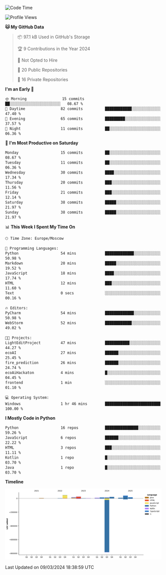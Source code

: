 <!--START_SECTION:waka-->
![Code Time](http://img.shields.io/badge/Code%20Time-212%20hrs%2034%20mins-blue)

![Profile Views](http://img.shields.io/badge/Profile%20Views-11-blue)

**🐱 My GitHub Data** 

> 📦 97.1 kB Used in GitHub's Storage 
 > 
> 🏆 9 Contributions in the Year 2024
 > 
> 🚫 Not Opted to Hire
 > 
> 📜 20 Public Repositories 
 > 
> 🔑 16 Private Repositories 
 > 
**I'm an Early 🐤** 

```text
🌞 Morning                15 commits          ██░░░░░░░░░░░░░░░░░░░░░░░   08.67 % 
🌆 Daytime                82 commits          ████████████░░░░░░░░░░░░░   47.40 % 
🌃 Evening                65 commits          █████████░░░░░░░░░░░░░░░░   37.57 % 
🌙 Night                  11 commits          ██░░░░░░░░░░░░░░░░░░░░░░░   06.36 % 
```
📅 **I'm Most Productive on Saturday** 

```text
Monday                   15 commits          ██░░░░░░░░░░░░░░░░░░░░░░░   08.67 % 
Tuesday                  11 commits          ██░░░░░░░░░░░░░░░░░░░░░░░   06.36 % 
Wednesday                30 commits          ████░░░░░░░░░░░░░░░░░░░░░   17.34 % 
Thursday                 20 commits          ███░░░░░░░░░░░░░░░░░░░░░░   11.56 % 
Friday                   21 commits          ███░░░░░░░░░░░░░░░░░░░░░░   12.14 % 
Saturday                 38 commits          █████░░░░░░░░░░░░░░░░░░░░   21.97 % 
Sunday                   38 commits          █████░░░░░░░░░░░░░░░░░░░░   21.97 % 
```


📊 **This Week I Spent My Time On** 

```text
🕑︎ Time Zone: Europe/Moscow

💬 Programming Languages: 
Python                   54 mins             █████████████░░░░░░░░░░░░   50.98 % 
Markdown                 20 mins             █████░░░░░░░░░░░░░░░░░░░░   19.52 % 
JavaScript               18 mins             ████░░░░░░░░░░░░░░░░░░░░░   17.74 % 
HTML                     12 mins             ███░░░░░░░░░░░░░░░░░░░░░░   11.60 % 
Text                     0 secs              ░░░░░░░░░░░░░░░░░░░░░░░░░   00.16 % 

🔥 Editors: 
PyCharm                  54 mins             █████████████░░░░░░░░░░░░   50.98 % 
WebStorm                 52 mins             ████████████░░░░░░░░░░░░░   49.02 % 

🐱‍💻 Projects: 
LightEditProject         47 mins             ███████████░░░░░░░░░░░░░░   44.27 % 
ecoAI                    27 mins             ██████░░░░░░░░░░░░░░░░░░░   25.45 % 
fire_prediction          26 mins             ██████░░░░░░░░░░░░░░░░░░░   24.74 % 
ecoAiHackaton            4 mins              █░░░░░░░░░░░░░░░░░░░░░░░░   04.45 % 
frontend                 1 min               ░░░░░░░░░░░░░░░░░░░░░░░░░   01.10 % 

💻 Operating System: 
Windows                  1 hr 46 mins        █████████████████████████   100.00 % 
```

**I Mostly Code in Python** 

```text
Python                   16 repos            ███████████████░░░░░░░░░░   59.26 % 
JavaScript               6 repos             ██████░░░░░░░░░░░░░░░░░░░   22.22 % 
HTML                     3 repos             ███░░░░░░░░░░░░░░░░░░░░░░   11.11 % 
Kotlin                   1 repo              █░░░░░░░░░░░░░░░░░░░░░░░░   03.70 % 
Java                     1 repo              █░░░░░░░░░░░░░░░░░░░░░░░░   03.70 % 
```



**Timeline**

![Lines of Code chart](https://raw.githubusercontent.com/adlemx/adlemx/main/assets/bar_graph.png)


 Last Updated on 09/03/2024 18:38:59 UTC
<!--END_SECTION:waka-->
